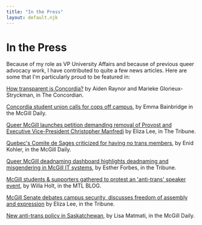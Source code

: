 ```yaml
---
title: "In the Press"
layout: default.njk
---
```


# In the Press

Because of my role as VP University Affairs and because of previous queer advocacy work, I have contributed to quite a few news articles. Here are some that I'm particularly proud to be featured in:

[How transparent is Concordia?](https://www.mcgilldaily.com/2024/11/concordia-student-union-calls-for-cops-off-campus/) by Aiden Raynor and Marieke Glorieux-Stryckman, in The Concordian.

[Concordia student union calls for cops off campus](https://www.mcgilldaily.com/2024/11/concordia-student-union-calls-for-cops-off-campus/), by Emma Bainbridge in the McGill Daily.

[Queer McGill launches petition demanding removal of Provost and Executive Vice-President Christopher Manfredi](https://www.mcgilldaily.com/2024/11/concordia-student-union-calls-for-cops-off-campus/) by Eliza Lee, in The Tribune.

[Quebec's Comite de Sages criticized for having no trans members](https://www.mcgilldaily.com/2024/11/concordia-student-union-calls-for-cops-off-campus/), by Enid Kohler, in the McGill Daily. 

[Queer McGill deadnaming dashboard highlights deadnaming and misgendering in McGill IT systems](https://www.mcgilldaily.com/2024/11/concordia-student-union-calls-for-cops-off-campus/), by Esther Forbes, in the Tribune.

[McGill students & supporters gathered to protest an 'anti-trans' speaker event](https://www.mcgilldaily.com/2024/11/concordia-student-union-calls-for-cops-off-campus/), by Willa Holt, in the MTL BLOG.

[McGill Senate debates campus security, discusses freedom of assembly and expression](,https://www.mcgilldaily.com/2024/11/concordia-student-union-calls-for-cops-off-campus/) by Eliza Lee, in the Tribune.

[New anti-trans policy in Saskatchewan](https://www.mcgilldaily.com/2024/11/concordia-student-union-calls-for-cops-off-campus/), by Lisa Matmati, in the McGill Daily.
